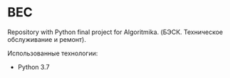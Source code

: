 # BEC
Repository with Python final project for Algoritmika.
(БЭСК. Техническое обслуживание и ремонт).

  Использованные технологии:
  - Python 3.7
